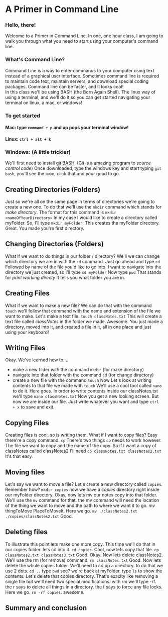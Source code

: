 # A Primer in Command Line 
### Hello, there!
Welcome to a Primer in Command Line. In one, one hour class, I am going to walk you through what you need to start using your computer's command line. 
### What's Command Line?
Command Line is a way to enter commands to your computer using text instead of a graphical user interface. Sometimes command line is required to maintain code text, maintain servers, and download special coding packages. Command line can be faster, and it looks cool!  
In this class we'll be using BASH (the Born Again Shell). The linux way of using a terminal, and we'll do it so you can get started navigating your terminal on linux, a mac, or windows!
### To get started 
#### **Mac**: type `command + p` and up pops your terminal window! 
#### **Linux**: `ctrl + alt + k` 
### **Windows**: (A little trickier)
We'll first need to install [git BASH](https://gitforwindows.org/). (Git is a amazing program to _source control code_)
Once downloaded, type the windows key and start typing `git bash`, you'll see the icon, click that and your good to go. 

## Creating Directories (Folders)
Just so we're all on the same page in terms of directories we're going to create a new one. 
To do that we'll use the `mkdir` command which stands for _make directory_. The format for this command is `mkdir <nameOfYourDirectory>` In my case I would like to create a directory called myFolder. So, I'll type `mkdir myFolder`. This creates the myFolder directory. Great. You made you're first directory. 
## Changing Directories (Folders) 
What if we want to do things in our folder / directory? We'll we can change which directory we are in with the `cd` command. Just go ahead and type `cd` Followed by name of the file you'd like to go into. I want to navigate into the directory we just created, so I'll type `cd myFolder` Now type `pwd` That stands for _print working directy_ It tells you what folder you are in.
## Creating Files 
What if we want to make a new file? We can do that with the command `touch` we'll follow that command with the name and extension of the file we want to make. Let's make a text file.
`touch classNotes.txt` This will create a text file called _classNotes_ in the folder we made. Awesome. You just made a directory, moved into it, and created a file in it, all in one place and just using your keyboard!
## Writing Files
Okay. We've learned how to.... 
- make a new filder with the command `mkdir` (for make directory)
- navigate into that folder with the command `cd` (for change directory)
- create a new file with the command `touch`
Now Let's look at writing contents to that file we made with `touch` 
We'll use a cool tool called `nano` to do it. Here goes. 
In order to write contents inside our classNotes.txt we'll type `nano classNotes.txt` Now you get a new looking screen. But now we are inside our file. Just write whatever you want and type `ctrl + x` to save and exit.
## Copying Files 
Creating files is cool, so is writing them. What if I want to copy files? Easy there're a copy command. `cp` There's two things `cp` needs to work however. The file we want to copy and the name of the copy. So if I want a copy of classNotes called classNotes2 I'll need `cp classNotes.txt classNotes2.txt` It's that easy. 
## Moving files
Let's say we want to move a file? Let's create a new directory called `copies`. Remember how? `mkdir copies` now we have a _copies_ directory right inside our myFolder directory. Okay, now lets mv our notes copy into that folder. We'll use the `mv` command for that. the mv command will need the location of the thing we want to move and the path to where we want it to go. mv thingToMove PlaceToMoveIt. Here we go. `mv ./classNotes2.txt ./copies/classNotes2.txt` Good. 
## Deleting files
To illustrate this point lets make one more copy. This time we'll do that in our copies folder. lets cd into it. `cd copies`. Cool, now lets copy that file. `cp classNotes2.txt classNotes3.txt` Good. Okay. Now lets delete classNotes2. We'll use the rm (for remove) command. `rm classNotes.txt` Good. Now lets delete the whole copies folder. We'll need to cd up a directory. to do that we use 2 dots. `cd ..` type `pwd` see? we're back at myFolder. type `ls` to show the contents. Let's delete that copies directory. That's exaclty like removing a single file but we'll need two special modifications. with rm we'll type -rf. the r says to delete all things in a directory. the f says to force any file locks. Here we go. 
`rm -rf copies`. awesome.

## Summary and conclusion
